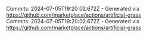 Commits: 2024-07-05T19:20:02.672Z - Generated via https://github.com/marketplace/actions/artificial-grass
<br>
Commits: 2024-07-05T19:20:02.672Z - Generated via https://github.com/marketplace/actions/artificial-grass
<br>
